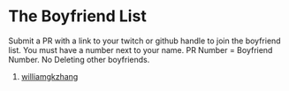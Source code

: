 # The Boyfriend List

Submit a PR with a link to your twitch or github handle to join the boyfriend list. You must have a number next to your name. PR Number = Boyfriend Number. No Deleting other boyfriends. 


<ol>
  <li><a href="https://github.com/williamgkzhang">williamgkzhang</a></li>
</ol>
